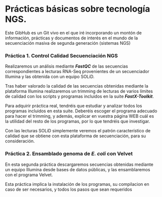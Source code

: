 # Prácticas básicas sobre tecnología NGS.

Este GibHub es un Git vivo en el que iré incorporando un montón de información, prácticas y documentos de interés en el mundo de la secuenciación masiva de segunda generación (sistemas NGS)

### Práctica 1. Control Calidad Secuenciación NGS
Realizaremos un análisis mediante ***FastQC*** de las secuencias correspondientes a lecturas RNA-Seq provenientes de un secuenciador Illumina y las obtenida con un equipo SOLiD. 

Tras haber valorado la calidad de las secuencias obtenidas mediante la plataforma Illumina realizaremos un trimming de lecturas de varios límites de calidad con los scripts y programas incluidos en la suite ***FastX-Toolkit***. 

Para adquirir práctica real, tendréis que estudiar y analizar todos los programas incluidos en esta suite. Deberéis escoger el programa adecuado para hacer el trimming, y además, explicar en vuestra página WEB cuál es la utilidad del resto de los programas, por lo que tendréis que investigar.

Con las lecturas SOLiD simplemente veremos el patrón característico de calidad que se obtiene con esta plataforma de secuenciación, para su consideración.

### Práctica 2. Ensamblado genoma de *E. coli* con Velvet
En esta segunda práctica descargaremos secuencias obtenidas mediante un equipo Illumina desde bases de datos públicas, y las ensamblaremos con el programa Velvet. 

Esta práctica implica la instalación de los programas, su compilacion en caso de ser necesarios, y todos los pasos que sean requeridos
